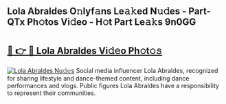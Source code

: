 ## Lola Abraldes O𝚗lyf𝚊ns Le𝚊𝚔ed N𝚞𝚍es - Part-QTx Ph𝚘tos Vi𝚍eo - H𝚘t Part Le𝚊𝚔s 9n0GG

# <h2><a href="http://hf63v5.feru.top/?c=Lola+Abraldes">🔗 👉 🔴 Lola Abraldes Vi𝚍𝚎o Ph𝚘t𝚘𝚜</a></h2>

[![Lola Abraldes Nu𝚍𝚎s](https://i.imgur.com/0TWrTi3.gif)](http://hf63v5.feru.top/?c=Lola+Abraldes)
Social media influencer Lola Abraldes, recognized for sharing lifestyle and dance-themed content, including dance performances and vlogs. Public figures Lola Abraldes have a responsibility to represent their communities. 
